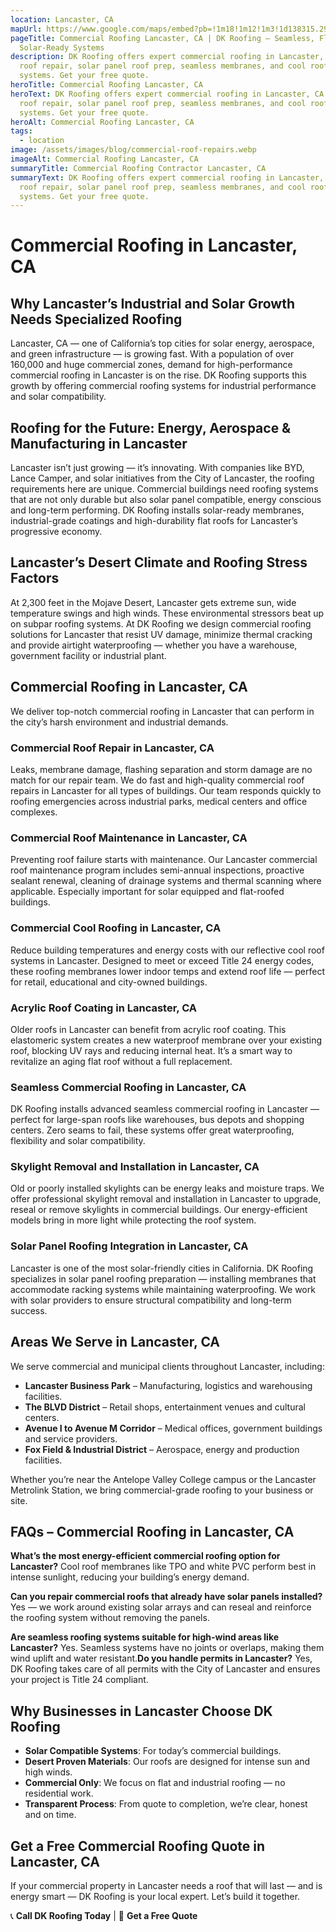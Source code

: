 ```yaml
---
location: Lancaster, CA
mapUrl: https://www.google.com/maps/embed?pb=!1m18!1m12!1m3!1d138315.2923942159!2d-118.21449440253292!3d34.70001760252898!2m3!1f0!2f0!3f0!3m2!1i1024!2i768!4f13.1!3m3!1m2!1s0x80c25ab168e88041%3A0x58c472cf7d0b3e07!2sLancaster%2C%20CA%2C%20USA!5e1!3m2!1sen!2sca!4v1746916896404!5m2!1sen!2sca
pageTitle: Commercial Roofing Lancaster, CA | DK Roofing – Seamless, Flat &
  Solar-Ready Systems
description: DK Roofing offers expert commercial roofing in Lancaster, CA. Flat
  roof repair, solar panel roof prep, seamless membranes, and cool roofing
  systems. Get your free quote.
heroTitle: Commercial Roofing Lancaster, CA
heroText: DK Roofing offers expert commercial roofing in Lancaster, CA. Flat
  roof repair, solar panel roof prep, seamless membranes, and cool roofing
  systems. Get your free quote.
heroAlt: Commercial Roofing Lancaster, CA
tags:
  - location
image: /assets/images/blog/commercial-roof-repairs.webp
imageAlt: Commercial Roofing Lancaster, CA
summaryTitle: Commercial Roofing Contractor Lancaster, CA
summaryText: DK Roofing offers expert commercial roofing in Lancaster, CA. Flat
  roof repair, solar panel roof prep, seamless membranes, and cool roofing
  systems. Get your free quote.
---
```

# Commercial Roofing in Lancaster, CA

## Why Lancaster’s Industrial and Solar Growth Needs Specialized Roofing

Lancaster, CA — one of California’s top cities for solar energy, aerospace, and green infrastructure — is growing fast. With a population of over 160,000 and huge commercial zones, demand for high-performance commercial roofing in Lancaster is on the rise. DK Roofing supports this growth by offering commercial roofing systems for industrial performance and solar compatibility.

## Roofing for the Future: Energy, Aerospace & Manufacturing in Lancaster

Lancaster isn’t just growing — it’s innovating. With companies like BYD, Lance Camper, and solar initiatives from the City of Lancaster, the roofing requirements here are unique. Commercial buildings need roofing systems that are not only durable but also solar panel compatible, energy conscious and long-term performing. DK Roofing installs solar-ready membranes, industrial-grade coatings and high-durability flat roofs for Lancaster’s progressive economy.

## Lancaster’s Desert Climate and Roofing Stress Factors

At 2,300 feet in the Mojave Desert, Lancaster gets extreme sun, wide temperature swings and high winds. These environmental stressors beat up on subpar roofing systems. At DK Roofing we design commercial roofing solutions for Lancaster that resist UV damage, minimize thermal cracking and provide airtight waterproofing — whether you have a warehouse, government facility or industrial plant.

## Commercial Roofing in Lancaster, CA

We deliver top-notch commercial roofing in Lancaster that can perform in the city’s harsh environment and industrial demands.

### Commercial Roof Repair in Lancaster, CA

Leaks, membrane damage, flashing separation and storm damage are no match for our repair team. We do fast and high-quality commercial roof repairs in Lancaster for all types of buildings. Our team responds quickly to roofing emergencies across industrial parks, medical centers and office complexes.

### Commercial Roof Maintenance in Lancaster, CA

Preventing roof failure starts with maintenance. Our Lancaster commercial roof maintenance program includes semi-annual inspections, proactive sealant renewal, cleaning of drainage systems and thermal scanning where applicable. Especially important for solar equipped and flat-roofed buildings.

### Commercial Cool Roofing in Lancaster, CA

Reduce building temperatures and energy costs with our reflective cool roof systems in Lancaster. Designed to meet or exceed Title 24 energy codes, these roofing membranes lower indoor temps and extend roof life — perfect for retail, educational and city-owned buildings.

### Acrylic Roof Coating in Lancaster, CA

Older roofs in Lancaster can benefit from acrylic roof coating. This elastomeric system creates a new waterproof membrane over your existing roof, blocking UV rays and reducing internal heat. It’s a smart way to revitalize an aging flat roof without a full replacement.

### Seamless Commercial Roofing in Lancaster, CA

DK Roofing installs advanced seamless commercial roofing in Lancaster — perfect for large-span roofs like warehouses, bus depots and shopping centers. Zero seams to fail, these systems offer great waterproofing, flexibility and solar compatibility.

### Skylight Removal and Installation in Lancaster, CA

Old or poorly installed skylights can be energy leaks and moisture traps. We offer professional skylight removal and installation in Lancaster to upgrade, reseal or remove skylights in commercial buildings. Our energy-efficient models bring in more light while protecting the roof system.

### Solar Panel Roofing Integration in Lancaster, CA

Lancaster is one of the most solar-friendly cities in California. DK Roofing specializes in solar panel roofing preparation — installing membranes that accommodate racking systems while maintaining waterproofing. We work with solar providers to ensure structural compatibility and long-term success.

## Areas We Serve in Lancaster, CA

We serve commercial and municipal clients throughout Lancaster, including:

* **Lancaster Business Park** – Manufacturing, logistics and warehousing facilities.
* **The BLVD District** – Retail shops, entertainment venues and cultural centers.
* **Avenue I to Avenue M Corridor** – Medical offices, government buildings and service providers.
* **Fox Field & Industrial District** – Aerospace, energy and production facilities.

Whether you’re near the Antelope Valley College campus or the Lancaster Metrolink Station, we bring commercial-grade roofing to your business or site.

## FAQs – Commercial Roofing in Lancaster, CA

**What’s the most energy-efficient commercial roofing option for Lancaster?**
Cool roof membranes like TPO and white PVC perform best in intense sunlight, reducing your building’s energy demand.

**Can you repair commercial roofs that already have solar panels installed?**
Yes — we work around existing solar arrays and can reseal and reinforce the roofing system without removing the panels.

**Are seamless roofing systems suitable for high-wind areas like Lancaster?**
Yes. Seamless systems have no joints or overlaps, making them wind uplift and water resistant.**Do you handle permits in Lancaster?**
Yes, DK Roofing takes care of all permits with the City of Lancaster and ensures your project is Title 24 compliant.

## Why Businesses in Lancaster Choose DK Roofing

* **Solar Compatible Systems**: For today’s commercial buildings.
* **Desert Proven Materials**: Our roofs are designed for intense sun and high winds.
* **Commercial Only**: We focus on flat and industrial roofing — no residential work.
* **Transparent Process**: From quote to completion, we’re clear, honest and on time.

## Get a Free Commercial Roofing Quote in Lancaster, CA

If your commercial property in Lancaster needs a roof that will last — and is energy smart — DK Roofing is your local expert. Let’s build it together.

📞 **Call DK Roofing Today** | 💬 **Get a Free Quote**
